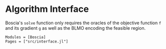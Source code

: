 # Algorithm Interface

Boscia's `solve` function only requires the oracles of the objective function `f` and its gradient `g` as well as the BLMO encoding the feasible region.

```@autodocs
Modules = [Boscia]
Pages = ["src/interface.jl"]
```

